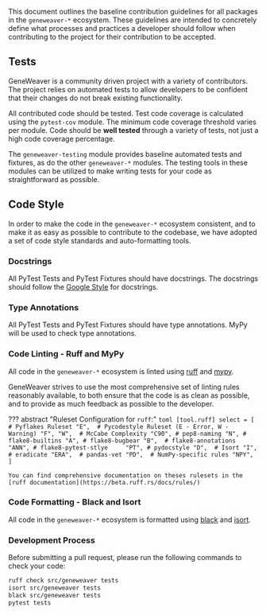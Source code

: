 This document outlines the baseline contribution guidelines for all packages in the
`geneweaver-*` ecosystem. These guidelines are intended to concretely define what 
processes and practices a developer should follow when contributing to the project for
their contribution to be accepted.

## Tests
GeneWeaver is a community driven project with a variety of contributors. The project
relies on automated tests to allow developers to be confident that their changes do not
break existing functionality. 

All contributed code should be tested. Test code coverage is calculated using the 
`pytest-cov` module. The minimum code coverage threshold varies per module. Code
should be **well tested** through a variety of tests, not just a high code coverage
percentage.

The `geneweaver-testing` module provides baseline automated tests and fixtures, as do
the other `geneweaver-*` modules. The testing tools in these modules can be utilized
to make writing tests for your code as straightforward as possible.

## Code Style
In order to make the code in the `geneweaver-*` ecosystem consistent, and to make it 
as easy as possible to contribute to the codebase, we have adopted a set of code style
standards and auto-formatting tools. 

### Docstrings
All PyTest Tests and PyTest Fixtures should have docstrings. The docstrings should
follow the [Google Style](https://google.github.io/styleguide/pyguide.html#38-comments-and-docstrings)
for docstrings.

### Type Annotations
All PyTest Tests and PyTest Fixtures should have type annotations. MyPy will be used
to check type annotations.

### Code Linting - Ruff and MyPy
All code in the `geneweaver-*` ecosystem is linted using 
[ruff](https://github.com/charliermarsh/ruff) and [mypy](https://mypy-lang.org/).

GeneWeaver strives to use the most comprehensive set of linting rules reasonably 
available, to both ensure that the code is as clean as possible, and to provide
as much feedback as possible to the developer.

??? abstract "Ruleset Configuration for `ruff`:"
    ```toml
    [tool.ruff]
    select = [
    # Pyflakes Ruleset
        "E", 
    # Pycodestyle Ruleset (E - Error, W - Warning)
        "F", "W", 
    # McCabe Complexity
        "C90",
    # pep8-naming
        "N",
    # flake8-builtins
        "A",
    # flake8-bugbear
        "B", 
    # flake8-annotations
        "ANN",
    # flake8-pytest-stlye    
        "PT",
    # pydocstyle
        "D", 
    # Isort
        "I", 
    # eradicate
        "ERA", 
    # pandas-vet
        "PD", 
    # NumPy-specific rules
        "NPY", 
    ]
    ```

    You can find comprehensive documentation on theses rulesets in the
    [ruff documentation](https://beta.ruff.rs/docs/rules/)

### Code Formatting - Black and Isort
All code in the `geneweaver-*` ecosystem is formatted using 
[black](https://github.com/psf/black) and [isort](https://pycqa.github.io/isort/).

### Development Process
Before submitting a pull request, please run the following commands to check your code:
```bash
ruff check src/geneweaver tests
isort src/geneweaver tests
black src/geneweaver tests
pytest tests
```
